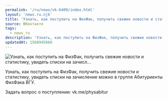 ```yaml
---
permalink: '/ru/news/vk-6409/index.html'
layout: 'news.ru.njk'
title: 'Узнать, как поступить на ФизФак, получить свежие новости и статистику, увидеть списки на зачисл'
source: ВКонтакте
tags:
  - news_ru
description: 'Узнать, как поступить на ФизФак, получить свежие новости и статистику, увидеть списки на зачисл…'
updatedAt: 1560945660
---
```

![Узнать, как поступить на ФизФак, получить свежие новости и статистику, увидеть списки на зачисл…](https://sun9-49.userapi.com/impf/c850236/v850236310/173801/L4W6hk1YSOo.jpg?size=1280x803&quality=96&sign=ee83f514161ea296c650afc1bff4a351&c_uniq_tag=tr-PHsC_8v4Jv2JBJypZOM4VO_-09SpKBJrP1cxT80o&type=album)

Узнать, как поступить на ФизФак, получить свежие новости и статистику, увидеть списки на зачисление можно в группе Абитуриенты ФизФака ВГУ.

Задать вопрос о поступлении: vk.me/physabitur
